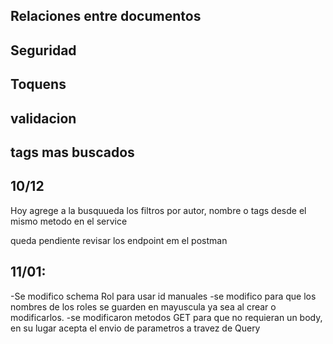 ## Relaciones entre documentos
## Seguridad
## Toquens
## validacion
## tags mas buscados

## 10/12
Hoy agrege a la busquueda los filtros por autor, nombre o tags desde el mismo metodo en el service 

queda pendiente revisar los endpoint em el postman
##

## 11/01: 
-Se modifico schema Rol para usar id manuales
-se modifico para que los nombres de los roles se guarden en mayuscula ya sea al crear o modificarlos.
-se modificaron metodos GET para que no requieran un body, en su lugar acepta el envio de parametros a travez de Query